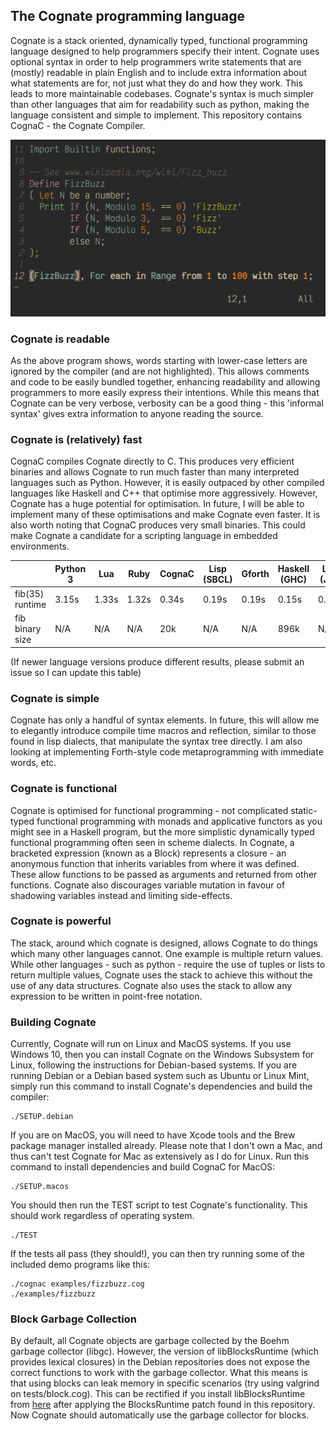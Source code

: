 ## The Cognate programming language
Cognate is a stack oriented, dynamically typed, functional programming language designed to help programmers specify their intent. Cognate uses optional syntax in order to help programmers write statements that are (mostly) readable in plain English and to include extra information about what statements are for, not just what they do and how they work. This leads to more maintainable codebases. Cognate's syntax is much simpler than other languages that aim for readability such as python, making the language consistent and simple to implement. This repository contains CognaC - the Cognate Compiler.

![FizzBuzz in Cognate](fizzbuzz.png?raw=true)

### Cognate is readable
As the above program shows, words starting with lower-case letters are ignored by the compiler (and are not highlighted). This allows comments and code to be easily bundled together, enhancing readability and allowing programmers to more easily express their intentions. While this means that Cognate can be very verbose, verbosity can be a good thing - this 'informal syntax' gives extra information to anyone reading the source.

### Cognate is (relatively) fast
CognaC compiles Cognate directly to C. This produces very efficient binaries and allows Cognate to run much faster than many interpreted languages such as Python. However, it is easily outpaced by other compiled languages like Haskell and C++ that optimise more aggressively. However, Cognate has a huge potential for optimisation. In future, I will be able to implement many of these optimisations and make Cognate even faster. It is also worth noting that CognaC produces very small binaries. This could make Cognate a candidate for a scripting language in embedded environments.

|                 | Python 3 | Lua   | Ruby  | CognaC | Lisp (SBCL) | Gforth | Haskell (GHC) | Lua (JIT) | Go     | C++ (G++) | C (GCC) |
|-----------------|----------|-------|-------|--------|-------------|--------|---------------|-----------|--------|-----------|---------|
| fib(35) runtime | 3.15s    | 1.33s | 1.32s | 0.34s  | 0.19s       | 0.19s  | 0.15s         | 0.14s     | 0.08s  | 0.04s     | 0.04s   |
| fib binary size | N/A      | N/A   | N/A   | 20k    | N/A         | N/A    | 896k          | N/A       | 2M     | 24k       | 20k     |

(If newer language versions produce different results, please submit an issue so I can update this table)

### Cognate is simple
Cognate has only a handful of syntax elements. In future, this will allow me to elegantly introduce compile time macros and reflection, similar to those found in lisp dialects, that manipulate the syntax tree directly. I am also looking at implementing Forth-style code metaprogramming with immediate words, etc.

### Cognate is functional
Cognate is optimised for functional programming - not complicated static-typed functional programming with monads and applicative functors as you might see in a Haskell program, but the more simplistic dynamically typed functional programming often seen in scheme dialects. In Cognate, a bracketed expression (known as a Block) represents a closure - an anonymous function that inherits variables from where it was defined. These allow functions to be passed as arguments and returned from other functions. Cognate also discourages variable mutation in favour of shadowing variables instead and limiting side-effects.

### Cognate is powerful
The stack, around which cognate is designed, allows Cognate to do things which many other languages cannot. One example is multiple return values. While other languages - such as python - require the use of tuples or lists to return multiple values, Cognate uses the stack to achieve this without the use of any data structures. Cognate also uses the stack to allow any expression to be written in point-free notation.

### Building Cognate
Currently, Cognate will run on Linux and MacOS systems. If you use Windows 10, then you can install Cognate on the Windows Subsystem for Linux, following the instructions for Debian-based systems. If you are running Debian or a Debian based system such as Ubuntu or Linux Mint, simply run this command to install Cognate's dependencies and build the compiler:
```
./SETUP.debian
```
If you are on MacOS, you will need to have Xcode tools and the Brew package manager installed already. Please note that I don't own a Mac, and thus can't test Cognate for Mac as extensively as I do for Linux. Run this command to install dependencies and build CognaC for MacOS:
```
./SETUP.macos
```
You should then run the TEST script to test Cognate's functionality. This should work regardless of operating system.
```
./TEST
```
If the tests all pass (they should!), you can then try running some of the included demo programs like this:
```
./cognac examples/fizzbuzz.cog
./examples/fizzbuzz
```
### Block Garbage Collection
By default, all Cognate objects are garbage collected by the Boehm garbage collector (libgc). However, the version of libBlocksRuntime (which provides lexical closures) in the Debian repositories does not expose the correct functions to work with the garbage collector. What this means is that using blocks can leak memory in specific scenarios (try using valgrind on tests/block.cog). This can be rectified if you install libBlocksRuntime from [here](https://github.com/mackyle/blocksruntime) after applying the BlocksRuntime patch found in this repository. Now Cognate should automatically use the garbage collector for blocks.
